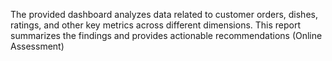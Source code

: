 
The provided dashboard analyzes data related to customer orders, dishes, ratings, and 
other key metrics across different dimensions. This report summarizes the findings and 
provides actionable recommendations
(Online Assessment)
